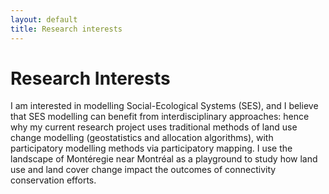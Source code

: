 ```yaml
---
layout: default
title: Research interests
---
```


# Research Interests

I am interested in modelling Social-Ecological Systems (SES), and I believe that SES modelling can benefit from interdisciplinary approaches: hence why my current research project uses traditional methods of land use change modelling (geostatistics and allocation algorithms), with participatory modelling methods via participatory mapping. I use the landscape of Montéregie near Montréal as a playground to study how land use and land cover change impact the outcomes of connectivity conservation efforts.
